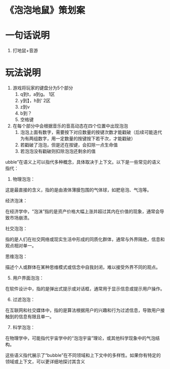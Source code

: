 # 《泡泡地鼠》策划案



# 一句话说明

1. 打地鼠+音游



# 玩法说明

1. 游戏将玩家的键盘分为5个部分
   1. q到t，a到g。    1区
   2. y到】，h到‘    2区
   3. z到v
   4. b到？
   5. 空格键
2. 在每个部分中会根据音乐的音高动态在四个位置中出现泡泡
   1. 泡泡上面有数字，需要按下对应数量的按键次数才能戳破（后续可能迭代为有两组数字，用一定数量的按键按下若干次，才能戳破）
   2. 若戳破了泡泡，但是还在按键，会扣除一点生命值
   3. 若泡泡没有戳破则扣除泡泡还剩余的值























ubble”在语义上可以指代多种概念，具体取决于上下文。以下是一些常见的语义指代：

1. 物理泡泡：

这是最直接的含义，指的是由液体薄膜包围的气体球，如肥皂泡、气泡等。

经济泡沫：

在经济学中，“泡沫”指的是资产价格大幅上涨并超过其内在价值的现象，通常会导致市场崩溃。

社交泡泡：

指的是人们在社交网络或现实生活中形成的同质化群体，通常与外界隔绝，信息和观点相对单一。

思维泡泡：

描述个人或群体在某种思维模式或信念中自我封闭，难以接受外界不同的观点。

5. 用户界面泡泡：

在软件设计中，指的是弹出式提示或对话框，通常用于显示信息或提示用户操作。

6. 过滤泡泡：

在互联网和社交媒体中，指的是算法根据用户的兴趣和行为过滤信息，导致用户接触到的信息有限且单一。

7. 科学泡泡：

在物理学中，可能指代宇宙学中的“泡泡宇宙”理论，或其他科学现象中的气泡结构。

这些语义指代展示了“bubble”在不同领域和上下文中的多样性。如果你有特定的领域或上下文，可以更详细地探讨其含义